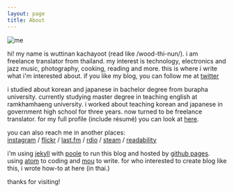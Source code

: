 ```yaml
---
layout: page
title: About
---
```


![me](http://wuttinan.com/assets/me.jpg)

hi! my name is wuttinan kachayoot (read like /wood-thi-nun/). i am freelance translator from thailand. my interest is technology, electronics and jazz music, photography, cooking, reading and more. this is where i write what i'm interested about. if you like my blog, you can follow me at [twitter](http://twitter.com/wuttinan/)

i studied about korean and japanese in bachelor degree from burapha university. currently studying master degree in teaching english at ramkhamhaeng university. i worked about teaching korean and japanese in government high school for three years. now turned to be freelance translator. for my full profile (include résumé) you can look at [here](http://www.linkedin.com/in/wuttinan/).

you can also reach me in another places:<br />
[instagram](http://instagr.am/wuttinanp/) / [flickr](http://flickr.com/photos/eszett/) / [last.fm](http://last.fm/user/ping880727/) / [rdio](http://rdio.com/people/wuttinan/) / [steam](http://steamcommunity.com/id/wuttinan/) / [readability](http://readability.com/wuttinan)

i'm using [jekyll](http://jekyllrb.com/) with [poole](http://getpoole.com/) to run this blog and hosted by [github pages](https://pages.github.com/). using [atom](https://atom.io) to coding and [mou](http://mouapp.com/) to write. for who interested to create blog like this, i wrote how-to at here (in thai.)

thanks for visiting!
